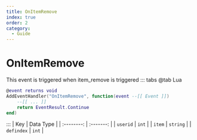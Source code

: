 ```yaml
---
title: OnItemRemove
index: true
order: 2
category:
  - Guide
---
```


# OnItemRemove
This event is triggered when item_remove is triggered
::: tabs
@tab Lua
```lua
@event returns void
AddEventHandler("OnItemRemove", function(event --[[ Event ]])
    --[[ ... ]]
    return EventResult.Continue
end)
```

:::
|     Key    | Data Type |
| :--------: | :-------: |
|  `userid`  |   `int`   |
|   `item`   |  `string` |
| `defindex` |   `int`   |